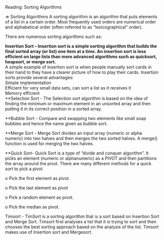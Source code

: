 Reading: Sorting Algorithms
 
=> Sorting Algorithms
A sorting algorithm is an algorithm that puts elements of a list in a certain order. Most frequently used orders are numerical order and alphabetical order (often referred to as “lexicographical” order).

There are numerous sorting algorithms such as:

**Insertion Sort – Insertion sort is a simple sorting algorithm that builds the final sorted array (or list) one item at a time. An insertion sort is less efficient on large lists than more advanced algorithms such as quicksort, heapsort, or merge sort.**
<br> 
A simple example of insertion sort is when people manually sort cards in their hand to they have a clearer picture of how to play their cards. Insertion sorts provide several advantages:
<br>
Simple implementation
<br>
Efficient for very small data sets, can sort a list as it receives it
<br>
Memory efficient
<br>
**Selection Sort - The Selection sort algorithm is based on the idea of finding the minimum or maximum element in an unsorted array and then putting it in its correct position in a sorted array.

**Bubble Sort - Compare and swapping two elements like small soap bubbles and hence the name given as bubble sort.

**Merge Sort - Merge Sort divides an input array (numeric or alpha numeric) into two halves and then merges the two sorted halves. A merge() function is used for merging the two halves.

**Quick Sort-  Quick Sort is a type of “divide and conquer algorithm”. It picks an element (numeric or alphanumeric) as a PIVOT and then partitions the array around the pivot. There are many different methods for a quick sort to pick a pivot

o   Pick the first element as pivot.

o   Pick the last element as pivot

o   Pick a random element as pivot.

o   Pick the median as pivot.

Timsort - TimSort is a sorting algorithm that is a sort based on Insertion Sort and Merge Sort.  Timsort first analyses a list that it is trying to sort and then chooses the best sorting approach based on the analysis of the list. Timsort makes use of Insertion sort and Mergesort.
